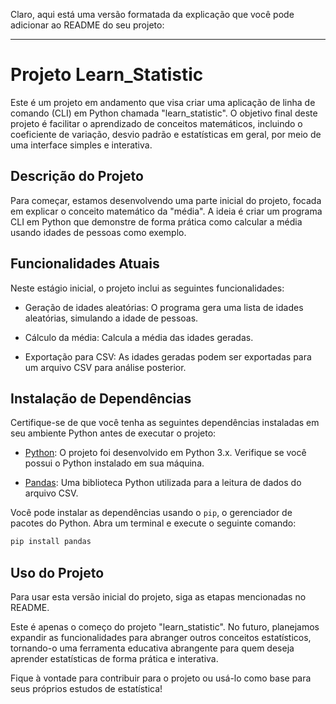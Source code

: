 Claro, aqui está uma versão formatada da explicação que você pode adicionar ao README do seu projeto:

---

# Projeto Learn_Statistic

Este é um projeto em andamento que visa criar uma aplicação de linha de comando (CLI) em Python chamada "learn_statistic". O objetivo final deste projeto é facilitar o aprendizado de conceitos matemáticos, incluindo o coeficiente de variação, desvio padrão e estatísticas em geral, por meio de uma interface simples e interativa.

## Descrição do Projeto

Para começar, estamos desenvolvendo uma parte inicial do projeto, focada em explicar o conceito matemático da "média". A ideia é criar um programa CLI em Python que demonstre de forma prática como calcular a média usando idades de pessoas como exemplo.

## Funcionalidades Atuais

Neste estágio inicial, o projeto inclui as seguintes funcionalidades:

- Geração de idades aleatórias: O programa gera uma lista de idades aleatórias, simulando a idade de pessoas.

- Cálculo da média: Calcula a média das idades geradas.

- Exportação para CSV: As idades geradas podem ser exportadas para um arquivo CSV para análise posterior.

## Instalação de Dependências

Certifique-se de que você tenha as seguintes dependências instaladas em seu ambiente Python antes de executar o projeto:

- [Python](https://www.python.org/downloads/): O projeto foi desenvolvido em Python 3.x. Verifique se você possui o Python instalado em sua máquina.

- [Pandas](https://pandas.pydata.org/): Uma biblioteca Python utilizada para a leitura de dados do arquivo CSV.

Você pode instalar as dependências usando o `pip`, o gerenciador de pacotes do Python. Abra um terminal e execute o seguinte comando:

```bash
pip install pandas
```

## Uso do Projeto

Para usar esta versão inicial do projeto, siga as etapas mencionadas no README.

Este é apenas o começo do projeto "learn_statistic". No futuro, planejamos expandir as funcionalidades para abranger outros conceitos estatísticos, tornando-o uma ferramenta educativa abrangente para quem deseja aprender estatísticas de forma prática e interativa.

Fique à vontade para contribuir para o projeto ou usá-lo como base para seus próprios estudos de estatística!
